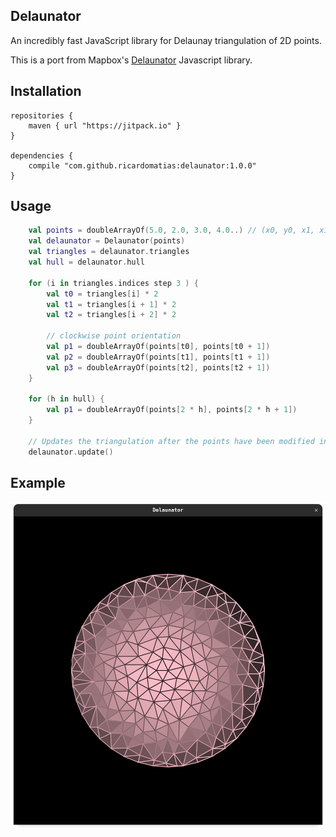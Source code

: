 ## Delaunator

An incredibly fast JavaScript library for Delaunay triangulation of 2D points.

This is a port from Mapbox's [Delaunator](https://github.com/mapbox/delaunator) Javascript library.

## Installation

```graddle
repositories {
    maven { url "https://jitpack.io" }
}

dependencies {
    compile "com.github.ricardomatias:delaunator:1.0.0"
}
```

## Usage

```kotlin
    val points = doubleArrayOf(5.0, 2.0, 3.0, 4.0..) // (x0, y0, x1, x1, x2, y2)
    val delaunator = Delaunator(points)
    val triangles = delaunator.triangles
    val hull = delaunator.hull

    for (i in triangles.indices step 3 ) {
        val t0 = triangles[i] * 2
        val t1 = triangles[i + 1] * 2
        val t2 = triangles[i + 2] * 2
    
        // clockwise point orientation
        val p1 = doubleArrayOf(points[t0], points[t0 + 1])
        val p2 = doubleArrayOf(points[t1], points[t1 + 1])
        val p3 = doubleArrayOf(points[t2], points[t2 + 1])
    }

    for (h in hull) {
        val p1 = doubleArrayOf(points[2 * h], points[2 * h + 1])
    }

    // Updates the triangulation after the points have been modified in-place.
    delaunator.update()
```

## Example

![example](example.png)